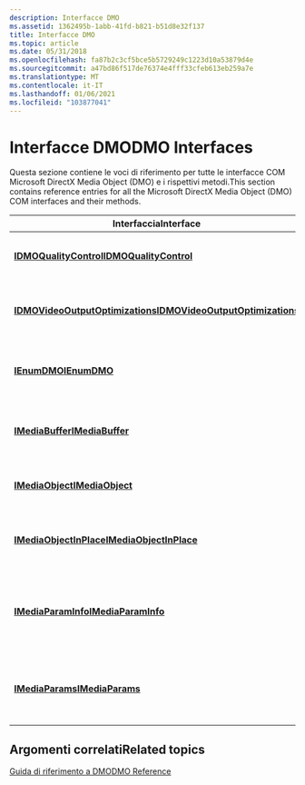 ```yaml
---
description: Interfacce DMO
ms.assetid: 1362495b-1abb-41fd-b821-b51d8e32f137
title: Interfacce DMO
ms.topic: article
ms.date: 05/31/2018
ms.openlocfilehash: fa87b2c3cf5bce5b5729249c1223d10a53879d4e
ms.sourcegitcommit: a47bd86f517de76374e4fff33cfeb613eb259a7e
ms.translationtype: MT
ms.contentlocale: it-IT
ms.lasthandoff: 01/06/2021
ms.locfileid: "103877041"
---
```

# <a name="dmo-interfaces"></a><span data-ttu-id="b7601-103">Interfacce DMO</span><span class="sxs-lookup"><span data-stu-id="b7601-103">DMO Interfaces</span></span>

<span data-ttu-id="b7601-104">Questa sezione contiene le voci di riferimento per tutte le interfacce COM Microsoft DirectX Media Object (DMO) e i rispettivi metodi.</span><span class="sxs-lookup"><span data-stu-id="b7601-104">This section contains reference entries for all the Microsoft DirectX Media Object (DMO) COM interfaces and their methods.</span></span>



| <span data-ttu-id="b7601-105">Interfaccia</span><span class="sxs-lookup"><span data-stu-id="b7601-105">Interface</span></span>                                                            | <span data-ttu-id="b7601-106">Descrizione</span><span class="sxs-lookup"><span data-stu-id="b7601-106">Description</span></span>                                                              |
|----------------------------------------------------------------------|--------------------------------------------------------------------------|
| [<span data-ttu-id="b7601-107">**IDMOQualityControl**</span><span class="sxs-lookup"><span data-stu-id="b7601-107">**IDMOQualityControl**</span></span>](/previous-versions/windows/desktop/api/Mediaobj/nn-mediaobj-idmoqualitycontrol)                     | <span data-ttu-id="b7601-108">Supporta il controllo di qualità su un DMO.</span><span class="sxs-lookup"><span data-stu-id="b7601-108">Supports quality control on a DMO.</span></span>                                       |
| [<span data-ttu-id="b7601-109">**IDMOVideoOutputOptimizations**</span><span class="sxs-lookup"><span data-stu-id="b7601-109">**IDMOVideoOutputOptimizations**</span></span>](/previous-versions/windows/desktop/api/Mediaobj/nn-mediaobj-idmovideooutputoptimizations) | <span data-ttu-id="b7601-110">Supporta le ottimizzazioni video in un DMO.</span><span class="sxs-lookup"><span data-stu-id="b7601-110">Supports video optimizations on a DMO.</span></span>                                   |
| [<span data-ttu-id="b7601-111">**IEnumDMO**</span><span class="sxs-lookup"><span data-stu-id="b7601-111">**IEnumDMO**</span></span>](/previous-versions/windows/desktop/api/Mediaobj/nn-mediaobj-ienumdmo)                                         | <span data-ttu-id="b7601-112">Fornisce metodi per l'enumerazione di DMOs.</span><span class="sxs-lookup"><span data-stu-id="b7601-112">Provides methods for enumerating DMOs.</span></span>                                   |
| [<span data-ttu-id="b7601-113">**IMediaBuffer**</span><span class="sxs-lookup"><span data-stu-id="b7601-113">**IMediaBuffer**</span></span>](/previous-versions/windows/desktop/api/Mediaobj/nn-mediaobj-imediabuffer)                                 | <span data-ttu-id="b7601-114">Fornisce metodi per la modifica di un buffer di dati.</span><span class="sxs-lookup"><span data-stu-id="b7601-114">Provides methods for manipulating a data buffer.</span></span>                         |
| [<span data-ttu-id="b7601-115">**IMediaObject**</span><span class="sxs-lookup"><span data-stu-id="b7601-115">**IMediaObject**</span></span>](/previous-versions/windows/desktop/api/Mediaobj/nn-mediaobj-imediaobject)                                 | <span data-ttu-id="b7601-116">Fornisce metodi per la modifica di un DMO.</span><span class="sxs-lookup"><span data-stu-id="b7601-116">Provides methods for manipulating a DMO.</span></span>                                 |
| [<span data-ttu-id="b7601-117">**IMediaObjectInPlace**</span><span class="sxs-lookup"><span data-stu-id="b7601-117">**IMediaObjectInPlace**</span></span>](/previous-versions/windows/desktop/api/mediaobj/nn-mediaobj-imediaobjectinplace)                   | <span data-ttu-id="b7601-118">Fornisce metodi per l'elaborazione dei dati sul posto.</span><span class="sxs-lookup"><span data-stu-id="b7601-118">Provides methods for processing data in place.</span></span>                           |
| [<span data-ttu-id="b7601-119">**IMediaParamInfo**</span><span class="sxs-lookup"><span data-stu-id="b7601-119">**IMediaParamInfo**</span></span>](/previous-versions/windows/desktop/api/Medparam/nn-medparam-imediaparaminfo)                           | <span data-ttu-id="b7601-120">Recupera informazioni sui parametri multimediali supportati da un oggetto</span><span class="sxs-lookup"><span data-stu-id="b7601-120">Retrieves information about the media parameters that an object supports</span></span> |
| [<span data-ttu-id="b7601-121">**IMediaParams**</span><span class="sxs-lookup"><span data-stu-id="b7601-121">**IMediaParams**</span></span>](/previous-versions/windows/desktop/api/Medparam/nn-medparam-imediaparams)                                 | <span data-ttu-id="b7601-122">Imposta e recupera i parametri multimediali in un oggetto.</span><span class="sxs-lookup"><span data-stu-id="b7601-122">Sets and retrieves media parameters on an object.</span></span>                        |



 

## <a name="related-topics"></a><span data-ttu-id="b7601-123">Argomenti correlati</span><span class="sxs-lookup"><span data-stu-id="b7601-123">Related topics</span></span>

<dl> <dt>

[<span data-ttu-id="b7601-124">Guida di riferimento a DMO</span><span class="sxs-lookup"><span data-stu-id="b7601-124">DMO Reference</span></span>](dmo-reference.md)
</dt> </dl>

 

 



